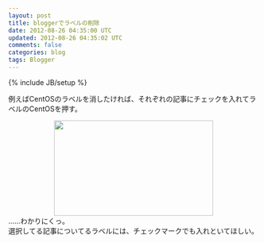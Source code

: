 ```yaml
---
layout: post
title: bloggerでラベルの削除
date: 2012-08-26 04:35:00 UTC
updated: 2012-08-26 04:35:02 UTC
comments: false
categories: blog
tags: Blogger
---
```

{% include JB/setup %}

例えばCentOSのラベルを消したければ、それぞれの記事にチェックを入れてラベルのCentOSを押す。<br /><div class="separator" style="clear: both; text-align: center;"><a href="http://1.bp.blogspot.com/-h8mx0CqR6sQ/UDeJ14qZCGI/AAAAAAAAA2Y/ODV50lq1Czs/s1600/%E3%82%B9%E3%82%AF%E3%83%AA%E3%83%BC%E3%83%B3%E3%82%B7%E3%83%A7%E3%83%83%E3%83%88+2012-08-24+23.02.53.png" imageanchor="1" style="margin-left: 1em; margin-right: 1em;"><img border="0" height="192" src="http://1.bp.blogspot.com/-h8mx0CqR6sQ/UDeJ14qZCGI/AAAAAAAAA2Y/ODV50lq1Czs/s320/%E3%82%B9%E3%82%AF%E3%83%AA%E3%83%BC%E3%83%B3%E3%82%B7%E3%83%A7%E3%83%83%E3%83%88+2012-08-24+23.02.53.png" width="320" /></a></div>……わかりにくっ。<br />選択してる記事についてるラベルには、チェックマークでも入れといてほしい。